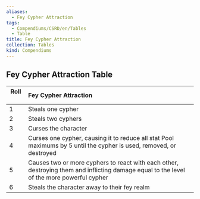 ```yaml
---
aliases:
  - Fey Cypher Attraction
tags:
  - Compendiums/CSRD/en/Tables
  - Table
title: Fey Cypher Attraction
collection: Tables
kind: Compendiums
---
```

## Fey Cypher Attraction Table
|  Roll &nbsp; &nbsp; | Fey Cypher Attraction  |
| ------------- | :----------- |
| 1 | Steals one cypher |
| 2 | Steals two cyphers |
| 3 | Curses the character |
| 4 | Curses one cypher, causing it to reduce all stat Pool maximums by 5 until the cypher is used, removed, or destroyed |
| 5 | Causes two or more cyphers to react with each other, destroying them and inflicting damage equal to the level of the more powerful cypher |
| 6 | Steals the character away to their fey realm |